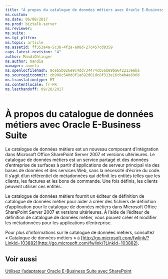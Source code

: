 ```yaml
---
title: "À propos du catalogue de données métiers avec Oracle E-Business Suite | Documents Microsoft"
ms.custom: 
ms.date: 06/08/2017
ms.prod: biztalk-server
ms.reviewer: 
ms.suite: 
ms.tgt_pltfrm: 
ms.topic: article
ms.assetid: ff353a4a-5c38-4f2a-a08d-27c457cd8359
caps.latest.revision: "4"
author: MandiOhlinger
ms.author: mandia
manager: anneta
ms.openlocfilehash: 9ceb5b026e9c4dd734474cb56b89ba642213eeba
ms.sourcegitcommit: cb908c540d8f1a692d01dc8f313e16cb4b4e696d
ms.translationtype: MT
ms.contentlocale: fr-FR
ms.lasthandoff: 09/20/2017
---
```

# <a name="about-business-data-catalog-with-oracle-e-business-suite"></a>À propos du catalogue de données métiers avec Oracle E-Business Suite
Le catalogue de données métiers est un nouveau composant d’intégration dans Microsoft Office SharePoint Server 2007 et versions ultérieures. Le catalogue de données métiers est un service partagé et des données d’entreprise de surfaces à partir d’applications de serveur principal via des bases de données et des services Web, sans la nécessité d’écrire du code. Il s’agit d’un référentiel de métadonnées qui définit les entités telles que les clients, les factures et les bons de commande. Une fois définis, les clients peuvent utiliser ces entités.  
  
 Le catalogue de données métiers fournit un éditeur de définition de catalogue de données métier pour aider à créer des fichiers de définition d’application pour le catalogue de données métiers dans Microsoft Office SharePoint Server 2007 et versions ultérieures. À l’aide de l’éditeur de définition de catalogue de données métier, vous pouvez créer et modifier les métadonnées pour les applications d’entreprise.  
  
 Pour plus d’informations sur le catalogue de données métiers, consultez « Catalogue de données métiers » à [http://go.microsoft.com/fwlink/?LinkId=103882](http://go.microsoft.com/fwlink/?LinkId=103882).  
  
## <a name="see-also"></a>Voir aussi  
[Utilisez l’adaptateur Oracle E-Business Suite avec SharePoint](../../adapters-and-accelerators/adapter-oracle-ebs/use-the-oracle-e-business-suite-adapter-with-sharepoint.md)